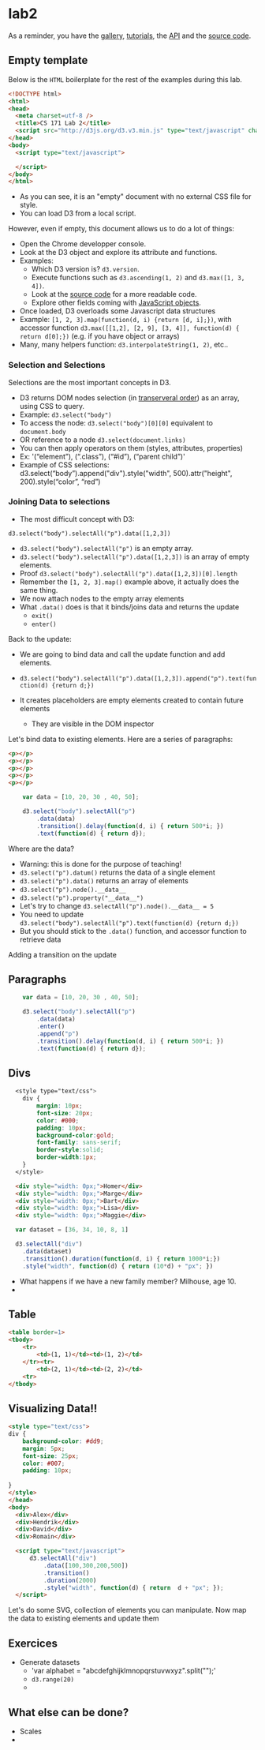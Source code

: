 lab2
====

As a reminder, you have the [gallery](https://github.com/mbostock/d3/wiki/Gallery), [tutorials](https://github.com/mbostock/d3/wiki/Tutorials), the [API](https://github.com/mbostock/d3/wiki/API-Reference) and the [source code](https://github.com/mbostock/d3).

## Empty template

Below is the `HTML` boilerplate for the rest of the examples during this lab.

```html
<!DOCTYPE html>
<html>
<head>
  <meta charset=utf-8 />
  <title>CS 171 Lab 2</title>
  <script src="http://d3js.org/d3.v3.min.js" type="text/javascript" charset="utf-8"></script>
</head>
<body>
  <script type="text/javascript">

  </script>
</body>
</html>
```

* As you can see, it is an "empty" document with no external CSS file for style.
* You can load D3 from a local script.

However, even if empty, this document allows us to do a lot of things:

* Open the Chrome developper console.
* Look at the D3 object and explore its attribute and functions.
* Examples: 
   * Which D3 version is? `d3.version`.
   * Execute functions such as `d3.ascending(1, 2)` and `d3.max([1, 3, 4])`.
   * Look at the [source code](https://github.com/mbostock/d3/blob/master/d3.js) for a more readable code.
   * Explore other fields coming with [JavaScript objects](https://developer.mozilla.org/en-US/docs/Web/JavaScript/Reference/Global_Objects/Object/prototype).
 * Once loaded, D3 overloads some Javascript data structures
 * Example: `[1, 2, 3].map(function(d, i) {return [d, i];})`, with accessor function `d3.max([[1,2], [2, 9], [3, 4]], function(d) { return d[0];})` (e.g. if you have object or arrays)
 * Many, many helpers function: `d3.interpolateString(1, 2)`, etc..
 
### Selection and Selections

Selections are the most important concepts in D3.

* D3 returns DOM nodes selection (in [transerveral order](http://en.wikipedia.org/wiki/Tree_traversal)) as an array, using CSS to query.
* Example: `d3.select("body")`
* To access the node: `d3.select("body")[0][0]` equivalent to `document.body`
* OR reference to a node `d3.select(document.links)`
* You can then apply operators on them (styles, attributes, properties)
* Ex: '(“element”), (“.class”), (“#id”), (“parent child”)'
* Example of CSS selections: d3.select(“body”).append("div").style("width", 500).attr("height", 200).style(“color”, “red”)

### Joining Data to selections

* The most difficult concept with D3:

```
d3.select("body").selectAll("p").data([1,2,3])
```

* `d3.select("body").selectAll("p")` is an empty array.
* `d3.select("body").selectAll("p").data([1,2,3])` is an array of empty elements.
* Proof `d3.select("body").selectAll("p").data([1,2,3])[0].length`
* Remember the `[1, 2, 3].map()` example above, it actually does the same thing.
* We now attach nodes to the empty array elements
* What `.data()` does is that it binds/joins data and returns the update
  * `exit()`
  * `enter()`

Back to the update:
* We are going to bind data and call the update function and add elements.
* `d3.select("body").selectAll("p").data([1,2,3]).append("p").text(function(d) {return d;})`

* It creates placeholders are empty elements created to contain future elements
  * They are visible in the DOM inspector

Let's bind data to existing elements. Here are a series of paragraphs:

```html
<p></p>
<p></p>
<p></p>
<p></p>
<p></p>
```

```javascript
    var data = [10, 20, 30 , 40, 50];

    d3.select("body").selectAll("p")
        .data(data)
        .transition().delay(function(d, i) { return 500*i; })
        .text(function(d) { return d});
```

Where are the data?
* Warning: this is done for the purpose of teaching!
* `d3.select("p").datum()` returns the data of a single element
* `d3.select("p").data()` returns an array of elements
* `d3.select("p").node().__data__`
* `d3.select("p").property("__data__")`
* Let's try to change `d3.selectAll("p").node().__data__ = 5`
* You need to update `d3.select("body").selectAll("p").text(function(d) {return d;})`
* But you should stick to the `.data()` function, and accessor function to retrieve data

Adding a transition on the update

## Paragraphs


```javascript
    var data = [10, 20, 30 , 40, 50];

    d3.select("body").selectAll("p")
        .data(data)
        .enter()
        .append("p")
        .transition().delay(function(d, i) { return 500*i; })
        .text(function(d) { return d});
```

## Divs

```css
  <style type="text/css">
    div {
        margin: 10px;
        font-size: 20px;
        color: #000;
        padding: 10px; 
        background-color:gold;
        font-family: sans-serif;
        border-style:solid;
        border-width:1px;
    }
  </style>
```

```html
  <div style="width: 0px;">Homer</div>
  <div style="width: 0px;">Marge</div>
  <div style="width: 0px;">Bart</div>
  <div style="width: 0px;">Lisa</div>
  <div style="width: 0px;">Maggie</div>
```

```javascript
  var dataset = [36, 34, 10, 8, 1]

  d3.selectAll("div")
    .data(dataset)
    .transition().duration(function(d, i) { return 1000*i;})
    .style("width", function(d) { return (10*d) + "px"; })
```

* What happens if we have a new family member? Milhouse, age 10.
* 

## Table

```html
<table border=1>
<tbody>
	<tr>
		<td>(1, 1)</td><td>(1, 2)</td>
	</tr><tr>
		<td>(2, 1)</td><td>(2, 2)</td>
	<tr>
</tbody>
```

## Visualizing Data!!

```html
<style type="text/css">
div {
    background-color: #dd9;
    margin: 5px;
    font-size: 25px;
    color: #007;
    padding: 10px;
    
}
</style>
</head>
<body>
  <div>Alex</div>
  <div>Hendrik</div>
  <div>David</div>
  <div>Romain</div>

  <script type="text/javascript">
      d3.selectAll("div")
          .data([100,300,200,500])
          .transition()
          .duration(2000)
          .style("width", function(d) { return  d + "px"; });
  </script>
```

Let's do some SVG, collection of elements you can manipulate.
Now map the data to existing elements and update them

## Exercices

* Generate datasets 
  * 'var alphabet = "abcdefghijklmnopqrstuvwxyz".split("");'
  * `d3.range(20)`
  * 
  

## What else can be done?

* Scales
*


